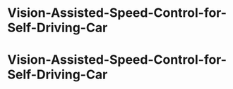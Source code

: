 # Vision-Assisted-Speed-Control-for-Self-Driving-Car
# Vision-Assisted-Speed-Control-for-Self-Driving-Car
